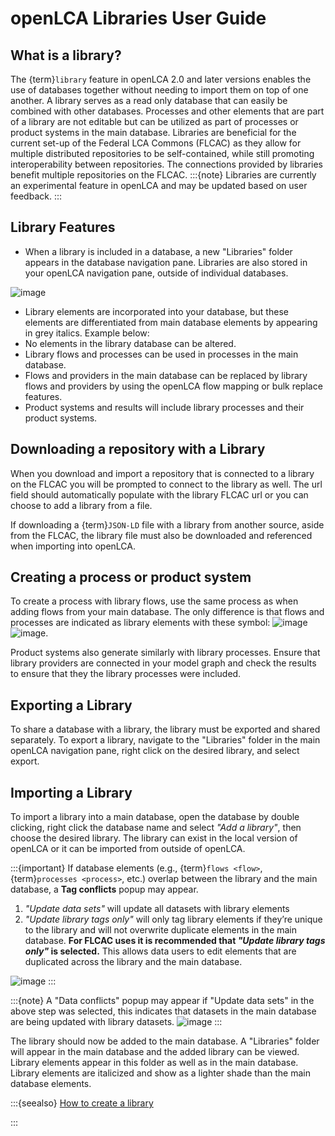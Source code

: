 # openLCA Libraries User Guide
## What is a library?
The {term}`library` feature in openLCA 2.0 and later versions enables the use of databases together without needing to import them on top of one another. A library serves as a read only database that can easily be combined with other databases. Processes and other elements that are part of a library are not editable but can be utilized as part of processes or product systems in the main database.
Libraries are beneficial for the current set-up of the Federal LCA Commons (FLCAC) as they allow for multiple distributed repositories to be self-contained, while still promoting interoperability between repositories. The connections provided by libraries benefit multiple repositories on the FLCAC.
:::{note}
Libraries are currently an experimental feature in openLCA and may be updated based on user feedback.
:::

## Library Features

- When a library is included in a database, a new "Libraries" folder appears in the database navigation pane. Libraries are also stored in your openLCA navigation pane, outside of individual databases.

![image](https://github.com/user-attachments/assets/dd3a327b-bc76-4583-bd0f-99993eac768f)

- Library elements are incorporated into your database, but these elements are differentiated from main database elements by appearing in grey italics. Example below:
- No elements in the library database can be altered.
- Library flows and processes can be used in processes in the main database.
- Flows and providers in the main database can be replaced by library flows and providers by using the openLCA flow mapping or bulk replace features.
- Product systems and results will include library processes and their product systems.

## Downloading a repository with a Library
When you download and import a repository that is connected to a library on the FLCAC you will be prompted to connect to the library as well. The url field should automatically populate with the library FLCAC url or you can choose to add a library from a file.

If downloading a {term}`JSON-LD` file with a library from another source, aside from the FLCAC, the library file must also be downloaded and referenced when importing into openLCA.  

## Creating a process or product system
To create a process with library flows, use the same process as when adding flows from your main database. The only difference is that flows and processes are indicated as library elements with these symbol: ![image](https://github.com/user-attachments/assets/1ed6495f-9e0b-44cd-a3dd-95f7c9c13b91) ![image](https://github.com/user-attachments/assets/771adb5d-20fb-430b-b472-be087791dbd3).

Product systems also generate similarly with library processes. Ensure that library providers are connected in your model graph and check the results to ensure that they the library processes were included.

## Exporting a Library
To share a database with a library, the library must be exported and shared separately. To export a library, navigate to the "Libraries" folder in the main openLCA navigation pane, right click on the desired library, and select export.

## Importing a Library
To import a library into a main database, open the database by double clicking, right click the database name and select _"Add a library"_, then choose the desired library. The library can exist in the local version of openLCA or it can be imported from outside of openLCA.

:::{important}
If database elements (e.g., {term}`flows <flow>`, {term}`processes <process>`, etc.) overlap between the library and the main database, a **Tag conflicts** popup may appear.

1. _"Update data sets"_ will update all datasets with library elements
2. _"Update library tags only"_ will only tag library elements if they’re unique to the library and will not overwrite duplicate elements in the main database. **For FLCAC uses it is recommended that _"Update library tags only"_ is selected.** This allows data users to edit elements that are duplicated across the library and the main database.

![image](https://github.com/user-attachments/assets/37ed7e8b-729b-4ede-b11e-44b637fc2b96)
:::

:::{note}
A "Data conflicts" popup may appear if "Update data sets" in the above step was selected, this indicates that datasets in the main database are being updated with library datasets.
![image](https://github.com/user-attachments/assets/bddcf416-d384-4335-a1a0-bab51034431f)
:::

The library should now be added to the main database. A "Libraries" folder will appear in the main database and the added library can be viewed. Library elements appear in this folder as well as in the main database. Library elements are italicized and show as a lighter shade than the main database elements.

:::{seealso}
[How to create a library](../SOPs/3-create_a_library.md)

:::
